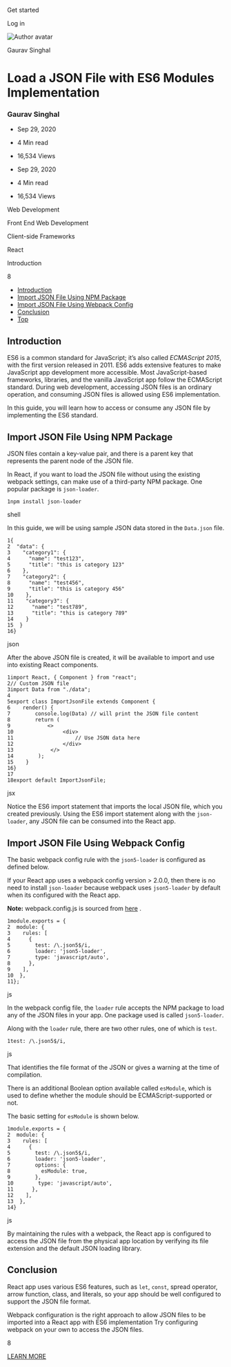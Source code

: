 <span data-css-15b13by="" aria-hidden="false">Get started</span>

<span data-css-15b13by="" aria-hidden="false">Log in</span>

<img src="../../pluralsight.imgix.net/author/lg/c7859b4f-a0e9-4f74-8559-62f43bdcabea.jpeg" alt="Author avatar" class="jsx-3841407315" />

Gaurav Singhal

Load a JSON File with ES6 Modules Implementation
================================================

### Gaurav Singhal

-   Sep 29, 2020
-   4 Min read
-   16,534 Views

-   Sep 29, 2020
-   <span class="jsx-3759398792" itemprop="timeRequired">4 Min</span> read
-   16,534 Views

<span class="jsx-3759398792"></span>

<span data-css-1997kh1="">Web Development</span>

<span class="jsx-3759398792"></span>

<span data-css-1997kh1="">Front End Web Development</span>

<span class="jsx-3759398792"></span>

<span data-css-1997kh1="">Client-side Frameworks</span>

<span class="jsx-3759398792"></span>

<span data-css-1997kh1="">React</span>

Introduction

8

-   <a href="#module-introduction" class="menu-link">Introduction</a>
-   <a href="#module-importjsonfileusingnpmpackage" class="menu-link">Import JSON File Using NPM Package</a>
-   <a href="#module-importjsonfileusingwebpackconfig" class="menu-link">Import JSON File Using Webpack Config</a>
-   <a href="#module-conclusion" class="menu-link">Conclusion</a>
-   <a href="#top" class="menu-link">Top</a>

Introduction
------------

ES6 is a common standard for JavaScript; it’s also called *ECMAScript 2015*, with the first version released in 2011. ES6 adds extensive features to make JavaScript app development more accessible. Most JavaScript-based frameworks, libraries, and the vanilla JavaScript app follow the ECMAScript standard. During web development, accessing JSON files is an ordinary operation, and consuming JSON files is allowed using ES6 implementation.

In this guide, you will learn how to access or consume any JSON file by implementing the ES6 standard.

Import JSON File Using NPM Package
----------------------------------

JSON files contain a key-value pair, and there is a parent key that represents the parent node of the JSON file.

In React, if you want to load the JSON file without using the existing webpack settings, can make use of a third-party NPM package. One popular package is <span class="jsx-3120878690">`json-loader`</span>.

    1npm install json-loader

shell

In this guide, we will be using sample JSON data stored in the <span class="jsx-3120878690">`Data.json`</span> file.

    1{
    2  "data": {
    3    "category1": {
    4      "name": "test123",
    5      "title": "this is category 123"
    6    },
    7    "category2": {
    8      "name": "test456",
    9      "title": "this is category 456"
    10    },
    11    "category3": {
    12      "name": "test789",
    13      "title": "this is category 789"
    14    }
    15  }
    16}

json

After the above JSON file is created, it will be available to import and use into existing React components.

    1import React, { Component } from "react";
    2// Custom JSON file
    3import Data from "./data";
    4
    5export class ImportJsonFile extends Component {
    6    render() {
    7        console.log(Data) // will print the JSON file content
    8        return (
    9            <>
    10                <div>
    11                    // Use JSON data here
    12                </div>
    13            </>
    14        );
    15    }
    16}
    17
    18export default ImportJsonFile;

jsx

Notice the ES6 import statement that imports the local JSON file, which you created previously. Using the ES6 import statement along with the <span class="jsx-3120878690">`json-loader`</span>, any JSON file can be consumed into the React app.

Import JSON File Using Webpack Config
-------------------------------------

The basic webpack config rule with the <span class="jsx-3120878690">`json5-loader`</span> is configured as defined below.

If your React app uses a webpack config version &gt; 2.0.0, then there is no need to install <span class="jsx-3120878690">`json-loader`</span> because webpack uses <span class="jsx-3120878690">`json5-loader`</span> by default when its configured with the React app.

**Note:** webpack.config.js is sourced from [here](https://webpack.js.org/loaders/json5-loader/) .

    1module.exports = {
    2  module: {
    3    rules: [
    4      {
    5        test: /\.json5$/i,
    6        loader: 'json5-loader',
    7        type: 'javascript/auto',
    8      },
    9    ],
    10  },
    11};

js

In the webpack config file, the <span class="jsx-3120878690">`loader`</span> rule accepts the NPM package to load any of the JSON files in your app. One package used is called <span class="jsx-3120878690">`json5-loader`</span>.

Along with the <span class="jsx-3120878690">`loader`</span> rule, there are two other rules, one of which is <span class="jsx-3120878690">`test`</span>.

    1test: /\.json5$/i,

js

That identifies the file format of the JSON or gives a warning at the time of compilation.

There is an additional Boolean option available called <span class="jsx-3120878690">`esModule`</span>, which is used to define whether the module should be ECMAScript-supported or not.

The basic setting for <span class="jsx-3120878690">`esModule`</span> is shown below.

    1module.exports = {
    2  module: {
    3    rules: [
    4      {
    5        test: /\.json5$/i,
    6        loader: 'json5-loader',
    7        options: {
    8          esModule: true,
    9        },
    10        type: 'javascript/auto',
    11      },
    12    ],
    13  },
    14}

js

By maintaining the rules with a webpack, the React app is configured to access the JSON file from the physical app location by verifying its file extension and the default JSON loading library.

Conclusion
----------

React app uses various ES6 features, such as <span class="jsx-3120878690">`let`</span>, <span class="jsx-3120878690">`const`</span>, spread operator, arrow function, class, and literals, so your app should be well configured to support the JSON file format.

Webpack configuration is the right approach to allow JSON files to be imported into a React app with ES6 implementation Try configuring webpack on your own to access the JSON files.

8

[<span data-css-15b13by="" aria-hidden="false">LEARN MORE</span>](https://www.pluralsight.com/product/paths)
